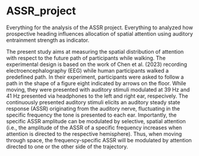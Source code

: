 # ASSR_project

Everything for the analysis of the ASSR project.
Everything to analyzed how prospective heading influences allocation of spatial attention using auditory entrainment strength as indicator.

The present study aims at measuring the spatial distribution of attention with respect to the future path of participants while walking. The experimental design is based on the work of Chen et al. (2023) recording electroencephalography (EEG) while human participants walked a predefined path. In their experiment, participants were asked to follow a path in the shape of a figure eight indicated by arrows on the floor. While moving, they were presented with auditory stimuli modulated at 39 Hz and 41 Hz presented via headphones to the left and right ear, respecively. The continuously presented auditory stimuli elicits an auditory steady state response (ASSR) originating from the auditory nerve, fluctuating in the specific frequency the tone is presented to each ear. Importantly, the specific ASSR amplitude can be modulated by selective, spatial attention (i.e., the amplitude of the ASSR of a specific frequency increases when attention is directed to the respective hemisphere). Thus, when moving through space, the frequency-specific ASSR will be modulated by attention directed to one or the other side of the trajectory.
